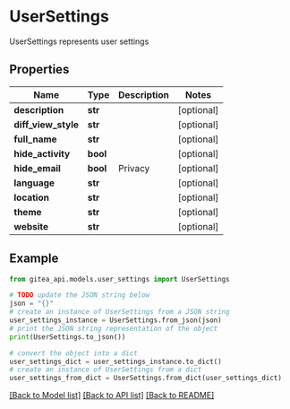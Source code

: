 # UserSettings

UserSettings represents user settings

## Properties

Name | Type | Description | Notes
------------ | ------------- | ------------- | -------------
**description** | **str** |  | [optional] 
**diff_view_style** | **str** |  | [optional] 
**full_name** | **str** |  | [optional] 
**hide_activity** | **bool** |  | [optional] 
**hide_email** | **bool** | Privacy | [optional] 
**language** | **str** |  | [optional] 
**location** | **str** |  | [optional] 
**theme** | **str** |  | [optional] 
**website** | **str** |  | [optional] 

## Example

```python
from gitea_api.models.user_settings import UserSettings

# TODO update the JSON string below
json = "{}"
# create an instance of UserSettings from a JSON string
user_settings_instance = UserSettings.from_json(json)
# print the JSON string representation of the object
print(UserSettings.to_json())

# convert the object into a dict
user_settings_dict = user_settings_instance.to_dict()
# create an instance of UserSettings from a dict
user_settings_from_dict = UserSettings.from_dict(user_settings_dict)
```
[[Back to Model list]](../README.md#documentation-for-models) [[Back to API list]](../README.md#documentation-for-api-endpoints) [[Back to README]](../README.md)


